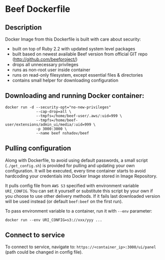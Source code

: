 # Beef Dockerfile

## Description

Docker Image from this Dockerfile is built with care about security:

  * built on top of Ruby 2.2 with updated system level packages
  * built based on newest available Beef version from official GIT repo (http://github.com/beefproject/)
  * drops all unnecessary privileges
  * runs as non-root user inside container
  * runs on read-only filesystem, except essential files & directories
  * contains small helper for downloading configuration

## Downloading and running Docker container:

```
docker run -d --security-opt="no-new-privileges"  
              --cap-drop=all \
       	      --tmpfs=/home/beef-user/.aws/:uid=999 \
	          --tmpfs=/home/beef-user/extensions/admin_ui/media/:uid=999 \
	          -p 3000:3000 \
	          --name beef nshadov/beef
```

## Pulling configuration

Along with Dockerfile, to avoid using default passwords, a small script (```./get_config.sh```) is provided for pulling and updating your own configuration. It will be executed, every time container starts to avoid hardcoding your credentials into Docker Image stored in Image Repository.

It pulls config file from ```AWS S3``` specified with environment variable ```URI_CONFIG```. You can set it yourself or substitute this script by your own if you choose to use other delivery methods. If it fails last downloaded version will be used instead (or default ```beef:beef``` on the first run).

To pass environment variable to a container, run it with ```--env``` parameter:

```
docker run --env URI_CONFIG=s3://xxx/yyy ...
```

## Connect to service

To connect to service, navigate to: ```https://<container_ip>:3000/ui/panel``` (path could be changed in config file).
